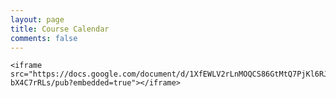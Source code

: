 ```yaml
---
layout: page
title: Course Calendar
comments: false
---
```


<!-- Featured
================================================== -->
<section class="featured-posts">

    <iframe src="https://docs.google.com/document/d/1XfEWLV2rLnMOQCS86GtMtQ7PjKl6RJEC6-bX4C7rRLs/pub?embedded=true"></iframe>

</section>
